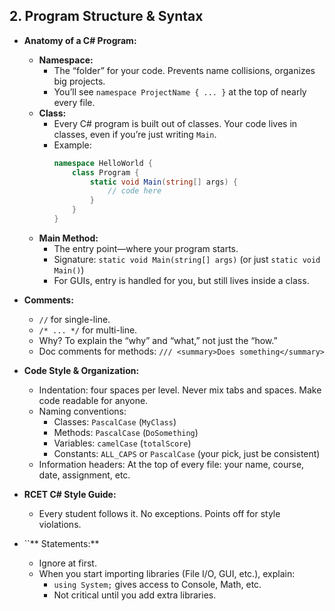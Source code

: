 ## 2. Program Structure & Syntax

- **Anatomy of a C# Program:**

  - **Namespace:**
    - The “folder” for your code. Prevents name collisions, organizes big projects.
    - You’ll see `namespace ProjectName { ... }` at the top of nearly every file.
  - **Class:**
    - Every C# program is built out of classes. Your code lives in classes, even if you’re just writing `Main`.
    - Example:
      ```csharp
      namespace HelloWorld {
          class Program {
              static void Main(string[] args) {
                  // code here
              }
          }
      }
      ```
  - **Main Method:**
    - The entry point—where your program starts.
    - Signature: `static void Main(string[] args)` (or just `static void Main()`)
    - For GUIs, entry is handled for you, but still lives inside a class.

- **Comments:**

  - `//` for single-line.
  - `/* ... */` for multi-line.
  - Why? To explain the “why” and “what,” not just the “how.”
  - Doc comments for methods: `/// <summary>Does something</summary>`

- **Code Style & Organization:**

  - Indentation: four spaces per level. Never mix tabs and spaces. Make code readable for anyone.
  - Naming conventions:
    - Classes: `PascalCase` (`MyClass`)
    - Methods: `PascalCase` (`DoSomething`)
    - Variables: `camelCase` (`totalScore`)
    - Constants: `ALL_CAPS` or `PascalCase` (your pick, just be consistent)
  - Information headers: At the top of every file: your name, course, date, assignment, etc.

- **RCET C# Style Guide:**

  - Every student follows it. No exceptions. Points off for style violations.

- ``** Statements:**

  - Ignore at first.
  - When you start importing libraries (File I/O, GUI, etc.), explain:
    - `using System;` gives access to Console, Math, etc.
    - Not critical until you add extra libraries.

